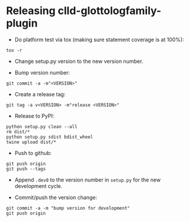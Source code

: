 Releasing clld-glottologfamily-plugin
=====================================

- Do platform test via tox (making sure statement coverage is at 100%):
```
tox -r
```

- Change setup.py version to the new version number.

- Bump version number:
```
git commit -a -m"<VERSION>"
```

- Create a release tag:
```
git tag -a v<VERSION> -m"release <VERSION>"
```

- Release to PyPI:
```
python setup.py clean --all
rm dist/*
python setup.py sdist bdist_wheel
twine upload dist/*
```

- Push to github:
```
git push origin
git push --tags
```

- Append `.dev0` to the version number in `setup.py` for the new development cycle.

- Commit/push the version change:
```shell
git commit -a -m "bump version for development"
git push origin
```
